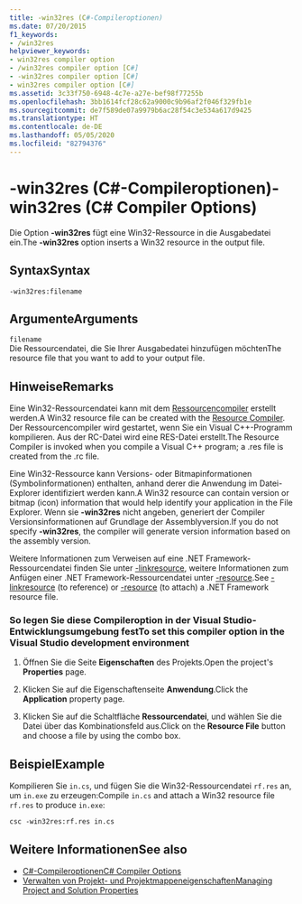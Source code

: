 ```yaml
---
title: -win32res (C#-Compileroptionen)
ms.date: 07/20/2015
f1_keywords:
- /win32res
helpviewer_keywords:
- win32res compiler option
- /win32res compiler option [C#]
- -win32res compiler option [C#]
- win32res compiler option [C#]
ms.assetid: 3c33f750-6948-4c7e-a27e-bef98f77255b
ms.openlocfilehash: 3bb1614fcf28c62a9000c9b96af2f046f329fb1e
ms.sourcegitcommit: de7f589de07a9979b6ac28f54c3e534a617d9425
ms.translationtype: HT
ms.contentlocale: de-DE
ms.lasthandoff: 05/05/2020
ms.locfileid: "82794376"
---
```

# <a name="-win32res-c-compiler-options"></a><span data-ttu-id="0e0d6-102">-win32res (C#-Compileroptionen)</span><span class="sxs-lookup"><span data-stu-id="0e0d6-102">-win32res (C# Compiler Options)</span></span>
<span data-ttu-id="0e0d6-103">Die Option **-win32res** fügt eine Win32-Ressource in die Ausgabedatei ein.</span><span class="sxs-lookup"><span data-stu-id="0e0d6-103">The **-win32res** option inserts a Win32 resource in the output file.</span></span>  
  
## <a name="syntax"></a><span data-ttu-id="0e0d6-104">Syntax</span><span class="sxs-lookup"><span data-stu-id="0e0d6-104">Syntax</span></span>  
  
```console  
-win32res:filename  
```  
  
## <a name="arguments"></a><span data-ttu-id="0e0d6-105">Argumente</span><span class="sxs-lookup"><span data-stu-id="0e0d6-105">Arguments</span></span>  
 `filename`  
 <span data-ttu-id="0e0d6-106">Die Ressourcendatei, die Sie Ihrer Ausgabedatei hinzufügen möchten</span><span class="sxs-lookup"><span data-stu-id="0e0d6-106">The resource file that you want to add to your output file.</span></span>  
  
## <a name="remarks"></a><span data-ttu-id="0e0d6-107">Hinweise</span><span class="sxs-lookup"><span data-stu-id="0e0d6-107">Remarks</span></span>  
 <span data-ttu-id="0e0d6-108">Eine Win32-Ressourcendatei kann mit dem [Ressourcencompiler](resource-compiler-option.md) erstellt werden.</span><span class="sxs-lookup"><span data-stu-id="0e0d6-108">A Win32 resource file can be created with the [Resource Compiler](resource-compiler-option.md).</span></span> <span data-ttu-id="0e0d6-109">Der Ressourcencompiler wird gestartet, wenn Sie ein Visual C++-Programm kompilieren. Aus der RC-Datei wird eine RES-Datei erstellt.</span><span class="sxs-lookup"><span data-stu-id="0e0d6-109">The Resource Compiler is invoked when you compile a Visual C++ program; a .res file is created from the .rc file.</span></span>  
  
 <span data-ttu-id="0e0d6-110">Eine Win32-Ressource kann Versions- oder Bitmapinformationen (Symbolinformationen) enthalten, anhand derer die Anwendung im Datei-Explorer identifiziert werden kann.</span><span class="sxs-lookup"><span data-stu-id="0e0d6-110">A Win32 resource can contain version or bitmap (icon) information that would help identify your application in the File Explorer.</span></span> <span data-ttu-id="0e0d6-111">Wenn sie **-win32res** nicht angeben, generiert der Compiler Versionsinformationen auf Grundlage der Assemblyversion.</span><span class="sxs-lookup"><span data-stu-id="0e0d6-111">If you do not specify **-win32res**, the compiler will generate version information based on the assembly version.</span></span>  
  
 <span data-ttu-id="0e0d6-112">Weitere Informationen zum Verweisen auf eine .NET Framework-Ressourcendatei finden Sie unter [-linkresource](./linkresource-compiler-option.md), weitere Informationen zum Anfügen einer .NET Framework-Ressourcendatei unter [-resource](./resource-compiler-option.md).</span><span class="sxs-lookup"><span data-stu-id="0e0d6-112">See [-linkresource](./linkresource-compiler-option.md) (to reference) or [-resource](./resource-compiler-option.md) (to attach) a .NET Framework resource file.</span></span>  
  
### <a name="to-set-this-compiler-option-in-the-visual-studio-development-environment"></a><span data-ttu-id="0e0d6-113">So legen Sie diese Compileroption in der Visual Studio-Entwicklungsumgebung fest</span><span class="sxs-lookup"><span data-stu-id="0e0d6-113">To set this compiler option in the Visual Studio development environment</span></span>  
  
1. <span data-ttu-id="0e0d6-114">Öffnen Sie die Seite **Eigenschaften** des Projekts.</span><span class="sxs-lookup"><span data-stu-id="0e0d6-114">Open the project's **Properties** page.</span></span>  
  
2. <span data-ttu-id="0e0d6-115">Klicken Sie auf die Eigenschaftenseite **Anwendung**.</span><span class="sxs-lookup"><span data-stu-id="0e0d6-115">Click the **Application** property page.</span></span>  
  
3. <span data-ttu-id="0e0d6-116">Klicken Sie auf die Schaltfläche **Ressourcendatei**, und wählen Sie die Datei über das Kombinationsfeld aus.</span><span class="sxs-lookup"><span data-stu-id="0e0d6-116">Click on the **Resource File** button and choose a file by using the combo box.</span></span>  
  
## <a name="example"></a><span data-ttu-id="0e0d6-117">Beispiel</span><span class="sxs-lookup"><span data-stu-id="0e0d6-117">Example</span></span>  
 <span data-ttu-id="0e0d6-118">Kompilieren Sie `in.cs`, und fügen Sie die Win32-Ressourcendatei `rf.res` an, um `in.exe` zu erzeugen:</span><span class="sxs-lookup"><span data-stu-id="0e0d6-118">Compile `in.cs` and attach a Win32 resource file `rf.res` to produce `in.exe`:</span></span>  
  
```console  
csc -win32res:rf.res in.cs  
```  
  
## <a name="see-also"></a><span data-ttu-id="0e0d6-119">Weitere Informationen</span><span class="sxs-lookup"><span data-stu-id="0e0d6-119">See also</span></span>

- [<span data-ttu-id="0e0d6-120">C#-Compileroptionen</span><span class="sxs-lookup"><span data-stu-id="0e0d6-120">C# Compiler Options</span></span>](./index.md)
- [<span data-ttu-id="0e0d6-121">Verwalten von Projekt- und Projektmappeneigenschaften</span><span class="sxs-lookup"><span data-stu-id="0e0d6-121">Managing Project and Solution Properties</span></span>](/visualstudio/ide/managing-project-and-solution-properties)

